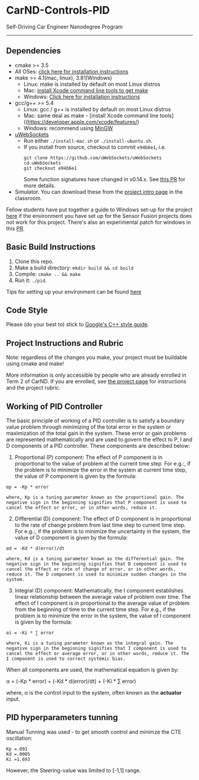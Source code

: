 # CarND-Controls-PID
Self-Driving Car Engineer Nanodegree Program

---

## Dependencies

* cmake >= 3.5
 * All OSes: [click here for installation instructions](https://cmake.org/install/)
* make >= 4.1(mac, linux), 3.81(Windows)
  * Linux: make is installed by default on most Linux distros
  * Mac: [install Xcode command line tools to get make](https://developer.apple.com/xcode/features/)
  * Windows: [Click here for installation instructions](http://gnuwin32.sourceforge.net/packages/make.htm)
* gcc/g++ >= 5.4
  * Linux: gcc / g++ is installed by default on most Linux distros
  * Mac: same deal as make - [install Xcode command line tools]((https://developer.apple.com/xcode/features/)
  * Windows: recommend using [MinGW](http://www.mingw.org/)
* [uWebSockets](https://github.com/uWebSockets/uWebSockets)
  * Run either `./install-mac.sh` or `./install-ubuntu.sh`.
  * If you install from source, checkout to commit `e94b6e1`, i.e.
    ```
    git clone https://github.com/uWebSockets/uWebSockets 
    cd uWebSockets
    git checkout e94b6e1
    ```
    Some function signatures have changed in v0.14.x. See [this PR](https://github.com/udacity/CarND-MPC-Project/pull/3) for more details.
* Simulator. You can download these from the [project intro page](https://github.com/udacity/self-driving-car-sim/releases) in the classroom.

Fellow students have put together a guide to Windows set-up for the project [here](https://s3-us-west-1.amazonaws.com/udacity-selfdrivingcar/files/Kidnapped_Vehicle_Windows_Setup.pdf) if the environment you have set up for the Sensor Fusion projects does not work for this project. There's also an experimental patch for windows in this [PR](https://github.com/udacity/CarND-PID-Control-Project/pull/3).

## Basic Build Instructions

1. Clone this repo.
2. Make a build directory: `mkdir build && cd build`
3. Compile: `cmake .. && make`
4. Run it: `./pid`. 

Tips for setting up your environment can be found [here](https://classroom.udacity.com/nanodegrees/nd013/parts/40f38239-66b6-46ec-ae68-03afd8a601c8/modules/0949fca6-b379-42af-a919-ee50aa304e6a/lessons/f758c44c-5e40-4e01-93b5-1a82aa4e044f/concepts/23d376c7-0195-4276-bdf0-e02f1f3c665d)

## Code Style

Please (do your best to) stick to [Google's C++ style guide](https://google.github.io/styleguide/cppguide.html).

## Project Instructions and Rubric

Note: regardless of the changes you make, your project must be buildable using
cmake and make!

More information is only accessible by people who are already enrolled in Term 2
of CarND. If you are enrolled, see [the project page](https://classroom.udacity.com/nanodegrees/nd013/parts/40f38239-66b6-46ec-ae68-03afd8a601c8/modules/f1820894-8322-4bb3-81aa-b26b3c6dcbaf/lessons/e8235395-22dd-4b87-88e0-d108c5e5bbf4/concepts/6a4d8d42-6a04-4aa6-b284-1697c0fd6562)
for instructions and the project rubric.


## Working of PID Controller

The basic principle of working of a PID controller is to satisfy a boundary value problem through minimizing of the total error in the system or maximization of the total gain in the system. These error or gain problems are represented mathematically and are used to govern the effect to P, I and D components of a PID controller. These components are described below:

  1. Proportional (P) component:
    The effect of P component is in proportional to the value of problem at the current time step. For e.g.:, if the problem is to minimize the error in the system at current time step, the value of P component is given by the formula:
    
    αp = -Kp * error
    
    where, Kp is a tuning parameter known as the proportional gain. The negative sign in the beginning signifies that P component is used to cancel the effect or error, or in other words, reduce it.
    
  2. Differential (D) component:
    The effect of D component is in proportional to the rate of change problem from last time step to current time step. For e.g.:, if the problem is to minimize the uncertainty in the system, the value of D component is given by the formula:
    
    αd = -Kd * d(error)/dt
    
    where, Kd is a tuning parameter known as the differential gain. The negative sign in the beginning signifies that D component is used to cancel the effect or rate of change of error, or in other words, reduce it. The D component is used to minimize sudden changes in the system.
    
  3. Integral (D) component:
    Mathematically, the I component establishes linear relationship between the average value of problem over time. The effect of I component is in proportional to the average value of problem from the beginning of time to the current time step. For e.g., if the problem is to minimize the error in the system, the value of I component is given by the formula:
    
    αi = -Ki * ∑ error
    
    where, Ki is a tuning parameter known as the integral gain. The negative sign in the beginning signifies that I component is used to cancel the effect or average error, or in other words, reduce it. The I component is used to correct systemic bias.
    
  When all components are used, the mathematical equation is given by:
  
  α = (-Kp * error) + (-Kd * d(error)/dt) + (-Ki * ∑ error)
  
  where, α is the control input to the system, often known as the **actuator** input.

## PID hyperparameters tunning

Manual Tunning was used - to get smooth control and minimze the CTE oscillation:

    Kp =.091
    Kd =.0005
    Ki =1.693

However, the Steering-value was limited to [-1,1] range.

